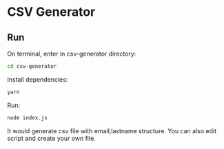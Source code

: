 # CSV Generator

## Run

On terminal, enter in csv-generator directory:

```bash
cd csv-generator
```

Install dependencies:

```bash
yarn
```

Run:

```bash
node index.js
```

It would generate csv file with email;lastname structure.
You can also edit script and create your own file.
